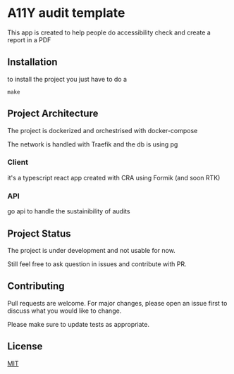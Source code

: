 # A11Y audit template

This app is created to help people do accessibility check and create a report in a PDF

## Installation

to install the project you just have to do a 

`make`

## Project Architecture

The project is dockerized and orchestrised with docker-compose

The network is handled with Traefik and the db is using pg

### Client

it's a typescript react app created with CRA using Formik (and soon RTK)

### API

go api to handle the sustainibility of audits

## Project Status

The project is under development and not usable for now.

Still feel free to ask question in issues and contribute with PR.

## Contributing
Pull requests are welcome. For major changes, please open an issue first to discuss what you would like to change.

Please make sure to update tests as appropriate.

## License
[MIT](https://choosealicense.com/licenses/mit/)
